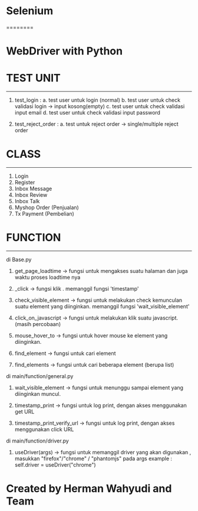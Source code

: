 # Selenium
========

# WebDriver with Python

# TEST UNIT
----------
1. test_login : 
	a. test user untuk login (normal)
	b. test user untuk check validasi login -> input kosong(empty)
	c. test user untuk check validasi input email 
	d. test user untuk check validasi input password

2. test_reject_order :
	a. test untuk reject order -> single/multiple reject order


# CLASS
------
1. Login
2. Register
3. Inbox Message
4. Inbox Review
5. Inbox Talk
6. Myshop Order (Penjualan)
7. Tx Payment (Pembelian)


# FUNCTION
--------
di Base.py
1. get_page_loadtime -> fungsi untuk mengakses suatu halaman dan juga waktu proses loadtime nya

2. _click -> fungsi klik . memanggil fungsi 'timestamp'

3. check_visible_element -> fungsi untuk melakukan check kemunculan suatu element yang diinginkan. memanggil fungsi 'wait_visible_element'

4. click_on_javascript -> fungsi untuk melakukan klik suatu javascript. (masih percobaan)

5. mouse_hover_to -> fungsi untuk hover mouse ke element yang diinginkan.

6. find_element -> fungsi untuk cari element

7. find_elements -> fungsi untuk cari beberapa element (berupa list)


di main/function/general.py
1. wait_visible_element -> fungsi untuk menunggu sampai element yang diinginkan muncul.

2. timestamp_print -> fungsi untuk log print, dengan akses menggunakan get URL

3. timestamp_print_verify_url -> fungsi untuk log print, dengan akses menggunakan click URL


di main/function/driver.py
1. useDriver(args) -> fungsi untuk memanggil driver yang akan digunakan , masukkan "firefox"/"chrome" / "phantomjs" pada args
example : self.driver = useDriver("chrome")

# Created by Herman Wahyudi and Team
